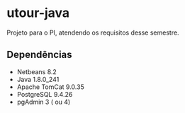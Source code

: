 # utour-java

Projeto para o PI, atendendo os requisitos desse semestre.

## Dependências

- Netbeans 8.2
- Java 1.8.0_241
- Apache TomCat 9.0.35
- PostgreSQL 9.4.26
- pgAdmin 3 ( ou 4)

